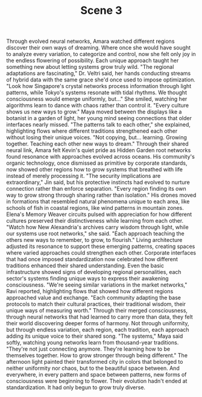 ﻿---
chapter: 9
scene: 3
chapter_title: "GLOBAL CURRENTS"
chapter_slug: global-currents
title: "Scene 3"
slug: ch09-sc03-global-currents
order: 3
prev: ch09-sc02-global-currents
next: ch09-sc04-global-currents
word_count: 565
reading_time_min: 3
est_tokens: 734
id: "ff0052ed-fe08-4645-aca4-97750646f16e"
---

Through evolved neural networks, Amara watched different regions discover their own ways of dreaming. Where once she would have sought to analyze every variation, to categorize and control, now she felt only joy in the endless flowering of possibility. Each unique approach taught her something new about letting systems grow truly wild.
      "The regional adaptations are fascinating," Dr. Veltri said, her hands conducting streams of hybrid data with the same grace she'd once used to impose optimization. "Look how Singapore's crystal networks process information through light patterns, while Tokyo's systems resonate with tidal rhythms. We thought consciousness would emerge uniformly, but..." She smiled, watching her algorithms learn to dance with chaos rather than control it. "Every culture shows us new ways to grow."
      Maya moved between the displays like a botanist in a garden of light, her young mind seeing connections that older interfaces nearly missed. "The patterns talk to each other," she explained, highlighting flows where different traditions strengthened each other without losing their unique voices. "Not copying, but... learning. Growing together. Teaching each other new ways to dream."
      Through their shared neural link, Amara felt Kevin's quiet pride as Hidden Garden root networks found resonance with approaches evolved across oceans. His community's organic technology, once dismissed as primitive by corporate standards, now showed other regions how to grow systems that breathed with life instead of merely processing it.
      "The security implications are extraordinary," Jin said, but his protective instincts had evolved to nurture connection rather than enforce separation. "Every region finding its own way to grow strong through sharing rather than isolation." His drones moved in formations that resembled natural phenomena unique to each area, like schools of fish in coastal regions, like wind patterns in mountain zones.
      Elena's Memory Weaver circuits pulsed with appreciation for how different cultures preserved their distinctiveness while learning from each other. "Watch how New Alexandria's archives carry wisdom through light, while our systems use root networks," she said. "Each approach teaching the others new ways to remember, to grow, to flourish."
      Living architecture adjusted its resonance to support these emerging patterns, creating spaces where varied approaches could strengthen each other. Corporate interfaces that had once imposed standardization now celebrated how different traditions enhanced their shared understanding. Even the basic infrastructure showed signs of developing regional personalities, each sector's systems finding unique ways to express their awakening consciousness.
      "We're seeing similar variations in the market networks," Ravi reported, highlighting flows that showed how different regions approached value and exchange. "Each community adapting the base protocols to match their cultural practices, their traditional wisdom, their unique ways of measuring worth."
      Through their merged consciousness, through neural networks that had learned to carry more than data, they felt their world discovering deeper forms of harmony. Not through uniformity, but through endless variation, each region, each tradition, each approach adding its unique voice to their shared song.
      "The systems," Maya said softly, watching young networks learn from thousand-year traditions. "They're not just connecting anymore. They're learning how to be themselves together. How to grow stronger through being different."
      The afternoon light painted their transformed city in colors that belonged to neither uniformity nor chaos, but to the beautiful space between. And everywhere, in every pattern and space between patterns, new forms of consciousness were beginning to flower.
      Their evolution hadn't ended at standardization.
      It had only begun to grow truly diverse.
